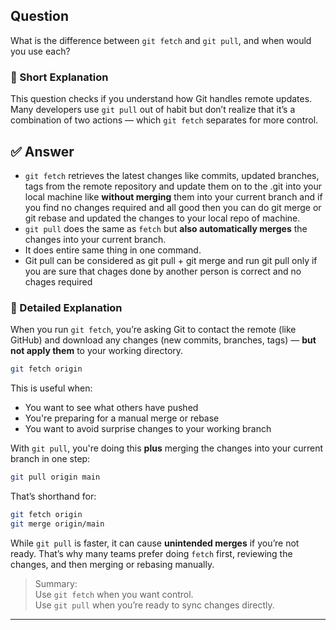 ## Question  
What is the difference between `git fetch` and `git pull`, and when would you use each?

### 📝 Short Explanation  
This question checks if you understand how Git handles remote updates. Many developers use `git pull` out of habit but don’t realize that it’s a combination of two actions — which `git fetch` separates for more control.

## ✅ Answer  
- `git fetch` retrieves the latest changes like commits, updated branches, tags from the remote repository and update them on to the .git into your local machine like **without merging** them into your current branch and if you find no changes required and all good then you can do git merge or git rebase and updated the changes to your local repo of machine.
- `git pull` does the same as `fetch` but **also automatically merges** the changes into your current branch.
- It does entire same thing in one command.
- Git pull can be considered as git pull + git merge and run git pull only if you are sure that chages done by another person is correct and no chages required

### 📘 Detailed Explanation  
When you run `git fetch`, you’re asking Git to contact the remote (like GitHub) and download any changes (new commits, branches, tags) — **but not apply them** to your working directory.

```bash
git fetch origin
```

This is useful when:
- You want to see what others have pushed
- You're preparing for a manual merge or rebase
- You want to avoid surprise changes to your working branch

With `git pull`, you're doing this **plus** merging the changes into your current branch in one step:

```bash
git pull origin main
```

That’s shorthand for:
```bash
git fetch origin
git merge origin/main
```

While `git pull` is faster, it can cause **unintended merges** if you’re not ready. That’s why many teams prefer doing `fetch` first, reviewing the changes, and then merging or rebasing manually.

> Summary:  
> Use `git fetch` when you want control.  
> Use `git pull` when you’re ready to sync changes directly.

---
